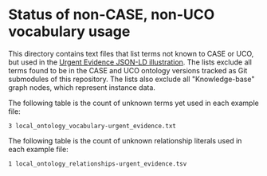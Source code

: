 # Status of non-CASE, non-UCO vocabulary usage

This directory contains text files that list terms not known to CASE or UCO, but used in the [Urgent Evidence JSON-LD illustration](https://caseontology.org/examples/urgent_evidence/).  The lists exclude all terms found to be in the CASE and UCO ontology versions tracked as Git submodules of this repository.  The lists also exclude all "Knowledge-base" graph nodes, which represent instance data.

The following table is the count of unknown terms yet used in each example file:

```
3 local_ontology_vocabulary-urgent_evidence.txt
```

The following table is the count of unknown relationship literals used in each example file:

```
1 local_ontology_relationships-urgent_evidence.tsv
```
